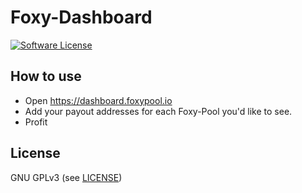 Foxy-Dashboard
======

[![Software License](https://img.shields.io/badge/license-GPL--3.0-brightgreen.svg?style=flat-square)](LICENSE)

## How to use

- Open https://dashboard.foxypool.io
- Add your payout addresses for each Foxy-Pool you'd like to see.
- Profit

## License

GNU GPLv3 (see [LICENSE](https://github.com/felixbrucker/foxypool-dashboard/blob/master/LICENSE))
